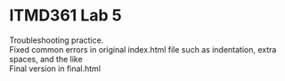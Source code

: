 # ITMD361 Lab 5
Troubleshooting practice.  
Fixed common errors in original index.html file such as indentation, extra spaces, and the like  
Final version in final.html
